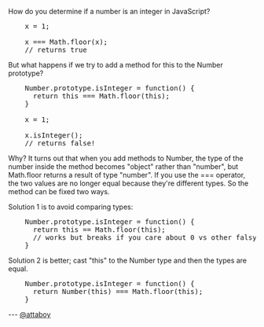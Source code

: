 How do you determine if a number is an integer in JavaScript?

<pre lang="javascript">
    x = 1;

    x === Math.floor(x);
    // returns true
</pre>

But what happens if we try to add a method for this to the Number prototype?

<pre lang="javascript">
    Number.prototype.isInteger = function() {
      return this === Math.floor(this);
    }

    x = 1;

    x.isInteger();
    // returns false!
</pre>

Why? It turns out that when you add methods to Number, the type of the number inside the method becomes "object" rather than "number", but Math.floor returns a result of type "number". If you use the === operator, the two values are no longer equal because they're different types. So the method can be fixed two ways.

Solution 1 is to avoid comparing types:

<pre lang="javascript">
    Number.prototype.isInteger = function() {
      return this == Math.floor(this);
      // works but breaks if you care about 0 vs other falsy values
    }
</pre>

Solution 2 is better; cast "this" to the Number type and then the types are equal.

<pre lang="javascript">
    Number.prototype.isInteger = function() {
      return Number(this) === Math.floor(this);
    }
</pre>

--- [@attaboy](http://twitter.com/attaboy)
